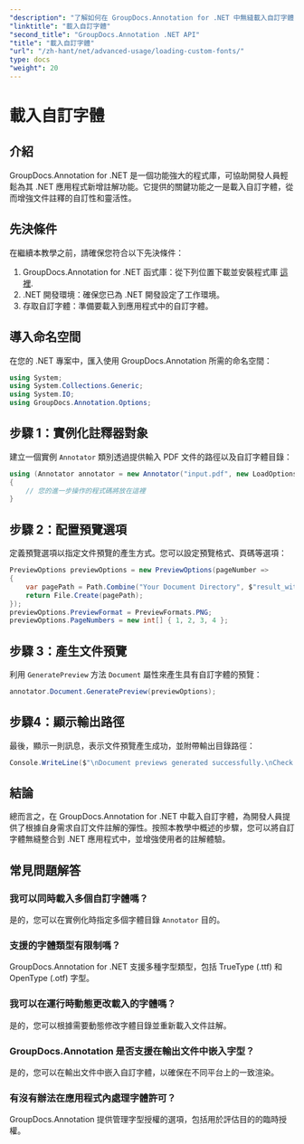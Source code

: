```yaml
---
"description": "了解如何在 GroupDocs.Annotation for .NET 中無縫載入自訂字體，以增強文件註解功能。按照我們的逐步說明，輕鬆整合。"
"linktitle": "載入自訂字體"
"second_title": "GroupDocs.Annotation .NET API"
"title": "載入自訂字體"
"url": "/zh-hant/net/advanced-usage/loading-custom-fonts/"
type: docs
"weight": 20
---
```


# 載入自訂字體

## 介紹
GroupDocs.Annotation for .NET 是一個功能強大的程式庫，可協助開發人員輕鬆為其 .NET 應用程式新增註解功能。它提供的關鍵功能之一是載入自訂字體，從而增強文件註釋的自訂性和靈活性。
## 先決條件
在繼續本教學之前，請確保您符合以下先決條件：
1. GroupDocs.Annotation for .NET 函式庫：從下列位置下載並安裝程式庫 [這裡](https://releases。groupdocs.com/annotation/net/).
2. .NET 開發環境：確保您已為 .NET 開發設定了工作環境。
3. 存取自訂字體：準備要載入到應用程式中的自訂字體。

## 導入命名空間
在您的 .NET 專案中，匯入使用 GroupDocs.Annotation 所需的命名空間：
```csharp
using System;
using System.Collections.Generic;
using System.IO;
using GroupDocs.Annotation.Options;
```
## 步驟 1：實例化註釋器對象
建立一個實例 `Annotator` 類別透過提供輸入 PDF 文件的路徑以及自訂字體目錄：
```csharp
using (Annotator annotator = new Annotator("input.pdf", new LoadOptions { FontDirectories = new List<string> { Constants.GetFontDirectory() } }))
{
    // 您的進一步操作的程式碼將放在這裡
}
```
## 步驟 2：配置預覽選項
定義預覽選項以指定文件預覽的產生方式。您可以設定預覽格式、頁碼等選項：
```csharp
PreviewOptions previewOptions = new PreviewOptions(pageNumber =>
{
    var pagePath = Path.Combine("Your Document Directory", $"result_with_font_{pageNumber}.png");
    return File.Create(pagePath);
});
previewOptions.PreviewFormat = PreviewFormats.PNG;
previewOptions.PageNumbers = new int[] { 1, 2, 3, 4 };
```
## 步驟 3：產生文件預覽
利用 `GeneratePreview` 方法 `Document` 屬性來產生具有自訂字體的預覽：
```csharp
annotator.Document.GeneratePreview(previewOptions);
```
## 步驟4：顯示輸出路徑
最後，顯示一則訊息，表示文件預覽產生成功，並附帶輸出目錄路徑：
```csharp
Console.WriteLine($"\nDocument previews generated successfully.\nCheck output in {"Your Document Directory"}.");
```

## 結論
總而言之，在 GroupDocs.Annotation for .NET 中載入自訂字體，為開發人員提供了根據自身需求自訂文件註解的彈性。按照本教學中概述的步驟，您可以將自訂字體無縫整合到 .NET 應用程式中，並增強使用者的註解體驗。
## 常見問題解答
### 我可以同時載入多個自訂字體嗎？
是的，您可以在實例化時指定多個字體目錄 `Annotator` 目的。
### 支援的字體類型有限制嗎？
GroupDocs.Annotation for .NET 支援多種字型類型，包括 TrueType (.ttf) 和 OpenType (.otf) 字型。
### 我可以在運行時動態更改載入的字體嗎？
是的，您可以根據需要動態修改字體目錄並重新載入文件註解。
### GroupDocs.Annotation 是否支援在輸出文件中嵌入字型？
是的，您可以在輸出文件中嵌入自訂字體，以確保在不同平台上的一致渲染。
### 有沒有辦法在應用程式內處理字體許可？
GroupDocs.Annotation 提供管理字型授權的選項，包括用於評估目的的臨時授權。